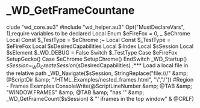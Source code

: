 # _WD_GetFrameCountane
clude "wd_core.au3" #include "wd_helper.au3"  Opt("MustDeclareVars", 1);require variables to be declared  Local Enum $eFireFox = 0, _             $eChrome  Local Const $_TestType = $eChrome ;~ Local Const $_TestType = $eFireFox  Local $sDesiredCapabilities Local $iIndex Local $sSession Local $sElement  $_WD_DEBUG = False  Switch $_TestType     Case $eFireFox         SetupGecko()      Case $eChrome         SetupChrome() EndSwitch  _WD_Startup() $sSession = _WD_CreateSession($sDesiredCapabilities)  ;*** Load a local file in the relative path _WD_Navigate($sSession, StringReplace("file:///" &amp; @ScriptDir &amp; "/HTML_Examples/nested_frames.html", "\","/"))  #Region - Frames Examples  ConsoleWrite(@ScriptLineNumber &amp; @TAB &amp;  "WINDOW.FRAMES" &amp; @TAB &amp; "has '" &amp; _WD_GetFrameCount($sSession) &amp; "' iframes in the top window" &amp; @CRLF)
